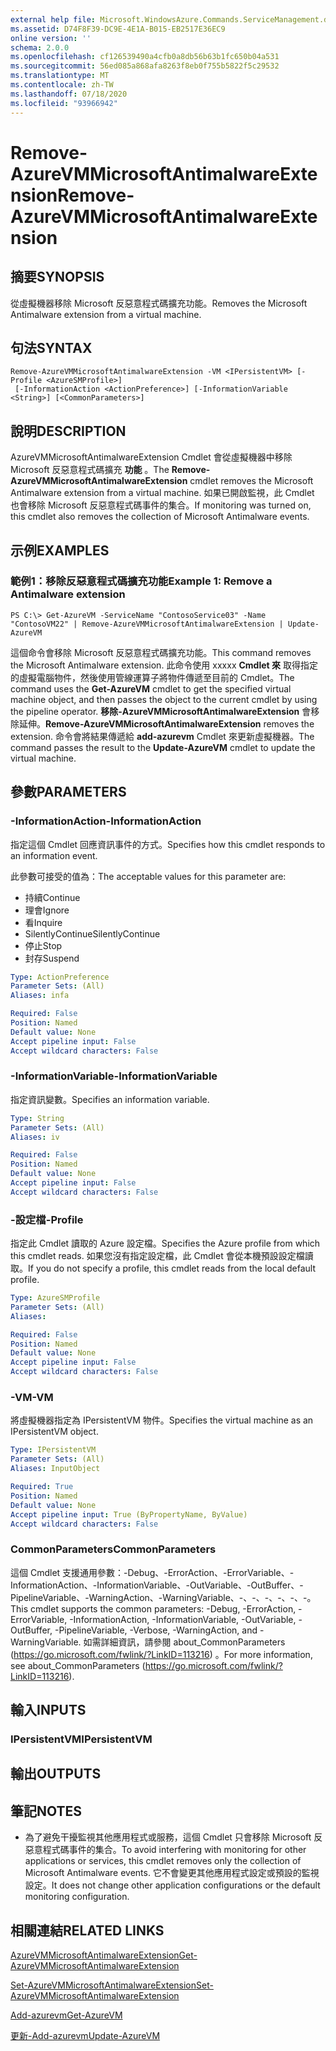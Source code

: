 ```yaml
---
external help file: Microsoft.WindowsAzure.Commands.ServiceManagement.dll-Help.xml
ms.assetid: D74F8F39-DC9E-4E1A-B015-EB2517E36EC9
online version: ''
schema: 2.0.0
ms.openlocfilehash: cf126539490a4cfb0a8db56b63b1fc650b04a531
ms.sourcegitcommit: 56ed085a868afa8263f8eb0f755b5822f5c29532
ms.translationtype: MT
ms.contentlocale: zh-TW
ms.lasthandoff: 07/18/2020
ms.locfileid: "93966942"
---
```

# <span data-ttu-id="ef21c-101">Remove-AzureVMMicrosoftAntimalwareExtension</span><span class="sxs-lookup"><span data-stu-id="ef21c-101">Remove-AzureVMMicrosoftAntimalwareExtension</span></span>

## <span data-ttu-id="ef21c-102">摘要</span><span class="sxs-lookup"><span data-stu-id="ef21c-102">SYNOPSIS</span></span>
<span data-ttu-id="ef21c-103">從虛擬機器移除 Microsoft 反惡意程式碼擴充功能。</span><span class="sxs-lookup"><span data-stu-id="ef21c-103">Removes the Microsoft Antimalware extension from a virtual machine.</span></span>

## <span data-ttu-id="ef21c-104">句法</span><span class="sxs-lookup"><span data-stu-id="ef21c-104">SYNTAX</span></span>

```
Remove-AzureVMMicrosoftAntimalwareExtension -VM <IPersistentVM> [-Profile <AzureSMProfile>]
 [-InformationAction <ActionPreference>] [-InformationVariable <String>] [<CommonParameters>]
```

## <span data-ttu-id="ef21c-105">說明</span><span class="sxs-lookup"><span data-stu-id="ef21c-105">DESCRIPTION</span></span>
<span data-ttu-id="ef21c-106">AzureVMMicrosoftAntimalwareExtension Cmdlet 會從虛擬機器中移除 Microsoft 反惡意程式碼擴充 **功能** 。</span><span class="sxs-lookup"><span data-stu-id="ef21c-106">The **Remove-AzureVMMicrosoftAntimalwareExtension** cmdlet removes the Microsoft Antimalware extension from a virtual machine.</span></span>
<span data-ttu-id="ef21c-107">如果已開啟監視，此 Cmdlet 也會移除 Microsoft 反惡意程式碼事件的集合。</span><span class="sxs-lookup"><span data-stu-id="ef21c-107">If monitoring was turned on, this cmdlet also removes the collection of Microsoft Antimalware events.</span></span>

## <span data-ttu-id="ef21c-108">示例</span><span class="sxs-lookup"><span data-stu-id="ef21c-108">EXAMPLES</span></span>

### <span data-ttu-id="ef21c-109">範例1：移除反惡意程式碼擴充功能</span><span class="sxs-lookup"><span data-stu-id="ef21c-109">Example 1: Remove a Antimalware extension</span></span>
```
PS C:\> Get-AzureVM -ServiceName "ContosoService03" -Name "ContosoVM22" | Remove-AzureVMMicrosoftAntimalwareExtension | Update-AzureVM
```

<span data-ttu-id="ef21c-110">這個命令會移除 Microsoft 反惡意程式碼擴充功能。</span><span class="sxs-lookup"><span data-stu-id="ef21c-110">This command removes the Microsoft Antimalware extension.</span></span>
<span data-ttu-id="ef21c-111">此命令使用 xxxxx **Cmdlet 來** 取得指定的虛擬電腦物件，然後使用管線運算子將物件傳遞至目前的 Cmdlet。</span><span class="sxs-lookup"><span data-stu-id="ef21c-111">The command uses the **Get-AzureVM** cmdlet to get the specified virtual machine object, and then passes the object to the current cmdlet by using the pipeline operator.</span></span>
<span data-ttu-id="ef21c-112">**移除-AzureVMMicrosoftAntimalwareExtension** 會移除延伸。</span><span class="sxs-lookup"><span data-stu-id="ef21c-112">**Remove-AzureVMMicrosoftAntimalwareExtension** removes the extension.</span></span>
<span data-ttu-id="ef21c-113">命令會將結果傳遞給 **add-azurevm** Cmdlet 來更新虛擬機器。</span><span class="sxs-lookup"><span data-stu-id="ef21c-113">The command passes the result to the **Update-AzureVM** cmdlet to update the virtual machine.</span></span>

## <span data-ttu-id="ef21c-114">參數</span><span class="sxs-lookup"><span data-stu-id="ef21c-114">PARAMETERS</span></span>

### <span data-ttu-id="ef21c-115">-InformationAction</span><span class="sxs-lookup"><span data-stu-id="ef21c-115">-InformationAction</span></span>
<span data-ttu-id="ef21c-116">指定這個 Cmdlet 回應資訊事件的方式。</span><span class="sxs-lookup"><span data-stu-id="ef21c-116">Specifies how this cmdlet responds to an information event.</span></span>

<span data-ttu-id="ef21c-117">此參數可接受的值為：</span><span class="sxs-lookup"><span data-stu-id="ef21c-117">The acceptable values for this parameter are:</span></span>

- <span data-ttu-id="ef21c-118">持續</span><span class="sxs-lookup"><span data-stu-id="ef21c-118">Continue</span></span>
- <span data-ttu-id="ef21c-119">理會</span><span class="sxs-lookup"><span data-stu-id="ef21c-119">Ignore</span></span>
- <span data-ttu-id="ef21c-120">看</span><span class="sxs-lookup"><span data-stu-id="ef21c-120">Inquire</span></span>
- <span data-ttu-id="ef21c-121">SilentlyContinue</span><span class="sxs-lookup"><span data-stu-id="ef21c-121">SilentlyContinue</span></span>
- <span data-ttu-id="ef21c-122">停止</span><span class="sxs-lookup"><span data-stu-id="ef21c-122">Stop</span></span>
- <span data-ttu-id="ef21c-123">封存</span><span class="sxs-lookup"><span data-stu-id="ef21c-123">Suspend</span></span>

```yaml
Type: ActionPreference
Parameter Sets: (All)
Aliases: infa

Required: False
Position: Named
Default value: None
Accept pipeline input: False
Accept wildcard characters: False
```

### <span data-ttu-id="ef21c-124">-InformationVariable</span><span class="sxs-lookup"><span data-stu-id="ef21c-124">-InformationVariable</span></span>
<span data-ttu-id="ef21c-125">指定資訊變數。</span><span class="sxs-lookup"><span data-stu-id="ef21c-125">Specifies an information variable.</span></span>

```yaml
Type: String
Parameter Sets: (All)
Aliases: iv

Required: False
Position: Named
Default value: None
Accept pipeline input: False
Accept wildcard characters: False
```

### <span data-ttu-id="ef21c-126">-設定檔</span><span class="sxs-lookup"><span data-stu-id="ef21c-126">-Profile</span></span>
<span data-ttu-id="ef21c-127">指定此 Cmdlet 讀取的 Azure 設定檔。</span><span class="sxs-lookup"><span data-stu-id="ef21c-127">Specifies the Azure profile from which this cmdlet reads.</span></span>
<span data-ttu-id="ef21c-128">如果您沒有指定設定檔，此 Cmdlet 會從本機預設設定檔讀取。</span><span class="sxs-lookup"><span data-stu-id="ef21c-128">If you do not specify a profile, this cmdlet reads from the local default profile.</span></span>

```yaml
Type: AzureSMProfile
Parameter Sets: (All)
Aliases: 

Required: False
Position: Named
Default value: None
Accept pipeline input: False
Accept wildcard characters: False
```

### <span data-ttu-id="ef21c-129">-VM</span><span class="sxs-lookup"><span data-stu-id="ef21c-129">-VM</span></span>
<span data-ttu-id="ef21c-130">將虛擬機器指定為 IPersistentVM 物件。</span><span class="sxs-lookup"><span data-stu-id="ef21c-130">Specifies the virtual machine as an IPersistentVM object.</span></span>

```yaml
Type: IPersistentVM
Parameter Sets: (All)
Aliases: InputObject

Required: True
Position: Named
Default value: None
Accept pipeline input: True (ByPropertyName, ByValue)
Accept wildcard characters: False
```

### <span data-ttu-id="ef21c-131">CommonParameters</span><span class="sxs-lookup"><span data-stu-id="ef21c-131">CommonParameters</span></span>
<span data-ttu-id="ef21c-132">這個 Cmdlet 支援通用參數：-Debug、-ErrorAction、-ErrorVariable、-InformationAction、-InformationVariable、-OutVariable、-OutBuffer、-PipelineVariable、-WarningAction、-WarningVariable、-、-、-、-、-、-。</span><span class="sxs-lookup"><span data-stu-id="ef21c-132">This cmdlet supports the common parameters: -Debug, -ErrorAction, -ErrorVariable, -InformationAction, -InformationVariable, -OutVariable, -OutBuffer, -PipelineVariable, -Verbose, -WarningAction, and -WarningVariable.</span></span> <span data-ttu-id="ef21c-133">如需詳細資訊，請參閱 about_CommonParameters (https://go.microsoft.com/fwlink/?LinkID=113216) 。</span><span class="sxs-lookup"><span data-stu-id="ef21c-133">For more information, see about_CommonParameters (https://go.microsoft.com/fwlink/?LinkID=113216).</span></span>

## <span data-ttu-id="ef21c-134">輸入</span><span class="sxs-lookup"><span data-stu-id="ef21c-134">INPUTS</span></span>

### <span data-ttu-id="ef21c-135">IPersistentVM</span><span class="sxs-lookup"><span data-stu-id="ef21c-135">IPersistentVM</span></span>

## <span data-ttu-id="ef21c-136">輸出</span><span class="sxs-lookup"><span data-stu-id="ef21c-136">OUTPUTS</span></span>

## <span data-ttu-id="ef21c-137">筆記</span><span class="sxs-lookup"><span data-stu-id="ef21c-137">NOTES</span></span>
* <span data-ttu-id="ef21c-138">為了避免干擾監視其他應用程式或服務，這個 Cmdlet 只會移除 Microsoft 反惡意程式碼事件的集合。</span><span class="sxs-lookup"><span data-stu-id="ef21c-138">To avoid interfering with monitoring for other applications or services, this cmdlet removes only the collection of Microsoft Antimalware events.</span></span> <span data-ttu-id="ef21c-139">它不會變更其他應用程式設定或預設的監視設定。</span><span class="sxs-lookup"><span data-stu-id="ef21c-139">It does not change other application configurations or the default monitoring configuration.</span></span>

## <span data-ttu-id="ef21c-140">相關連結</span><span class="sxs-lookup"><span data-stu-id="ef21c-140">RELATED LINKS</span></span>

[<span data-ttu-id="ef21c-141">AzureVMMicrosoftAntimalwareExtension</span><span class="sxs-lookup"><span data-stu-id="ef21c-141">Get-AzureVMMicrosoftAntimalwareExtension</span></span>](./Get-AzureVMMicrosoftAntimalwareExtension.md)

[<span data-ttu-id="ef21c-142">Set-AzureVMMicrosoftAntimalwareExtension</span><span class="sxs-lookup"><span data-stu-id="ef21c-142">Set-AzureVMMicrosoftAntimalwareExtension</span></span>](./Set-AzureVMMicrosoftAntimalwareExtension.md)

[<span data-ttu-id="ef21c-143">Add-azurevm</span><span class="sxs-lookup"><span data-stu-id="ef21c-143">Get-AzureVM</span></span>](./Get-AzureVM.md)

[<span data-ttu-id="ef21c-144">更新-Add-azurevm</span><span class="sxs-lookup"><span data-stu-id="ef21c-144">Update-AzureVM</span></span>](./Update-AzureVM.md)


